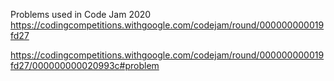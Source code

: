 Problems used in Code Jam 2020
https://codingcompetitions.withgoogle.com/codejam/round/000000000019fd27

https://codingcompetitions.withgoogle.com/codejam/round/000000000019fd27/000000000020993c#problem